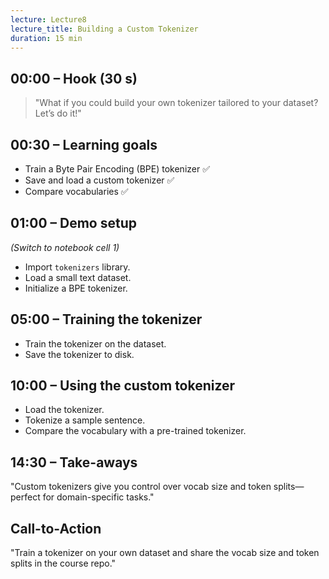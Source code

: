 ```yaml
---
lecture: Lecture8
lecture_title: Building a Custom Tokenizer
duration: 15 min
---
```


## 00:00 – Hook (30 s)
> "What if you could build your own tokenizer tailored to your dataset? Let’s do it!"

## 00:30 – Learning goals
- Train a Byte Pair Encoding (BPE) tokenizer ✅
- Save and load a custom tokenizer ✅
- Compare vocabularies ✅

## 01:00 – Demo setup
_(Switch to notebook cell 1)_

- Import `tokenizers` library.
- Load a small text dataset.
- Initialize a BPE tokenizer.

## 05:00 – Training the tokenizer
- Train the tokenizer on the dataset.
- Save the tokenizer to disk.

## 10:00 – Using the custom tokenizer
- Load the tokenizer.
- Tokenize a sample sentence.
- Compare the vocabulary with a pre-trained tokenizer.

## 14:30 – Take-aways
"Custom tokenizers give you control over vocab size and token splits—perfect for domain-specific tasks."

## Call-to-Action
"Train a tokenizer on your own dataset and share the vocab size and token splits in the course repo."
